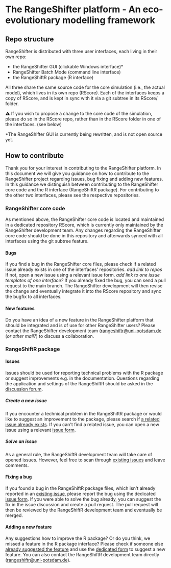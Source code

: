 # The RangeShifter platform - An eco-evolutionary modelling framework

## Repo structure
RangeShifter is distributed with three user interfaces, each living in their own repo:

- the RangeShifter GUI (clickable Windows interface)*
- RangeShifter Batch Mode (command line interface)
- the RangeShiftR package (R interface)

All three share the same source code for the core simulation (i.e., the actual model), which lives in its own repo (RScore). Each of the interfaces keeps a copy of RScore, and is kept in sync with it via a git subtree in its RScore/ folder.

⚠️ If you wish to propose a change to the core code of the simulation, please do so in the RScore repo, rather than in the RScore folder in one of the interfaces. (see below)

*The RangeShifter GUI is currently being rewritten, and is not open source yet.

## How to contribute 
Thank you for your interest in contributing to the RangeShifter platform. 
In this document we will give you guidance on how to contribute to the RangeShifter project regarding issues, bug fixing and adding new features. In this guidance we distinguish between contributing to the RangeShifter core code and the R interface (RangeShiftR package). For contributing to the other two interfaces, please see the respective repositories. 

### RangeShifter core code
As mentioned above, the RangeShifter core code is located and maintained in a dedicated repository RScore, which is currently only maintained by the RangeShifter development team. Any changes regarding the RangeShifter core code should be done in this repository and afterwards synced with all interfaces using the git subtree feature. 

#### Bugs
If you find a bug in the RangeShifter core files, please check if a related issue already exists in one of the interfaces' repositories. *add link to repos* If not, open a new issue using a relevant issue form. *add link to one issue templates of one interface?* 
If you already fixed the bug, you can send a pull request to the main branch. The RangeShifter development will then revise the change and eventually integrate it into the RScore repository and sync the bugfix to all interfaces.

#### New features
Do you have an idea of a new feature in the RangeShifter platform that should be integrated and is of use for other RangeShifter users? Please contact the RangeShifter development team (rangeshiftr@uni-potsdam.de (*or other mail?*) to discuss a collaboration.

### RangeShiftR package

#### Issues
Issues should be used for reporting technical problems with the R package or suggest improvements e.g. in the documentation. Questions regarding the application and settings of the RangeShiftR should be asked in the [discussion forum](https://github.com/RangeShifter/RangeshiftR-tutorials/discussions).

##### Create a new issue
If you encounter a technical problem in the RangeShiftR package or would like to suggest an improvement to the package, please search if [a related issue already exists](https://github.com/RangeShifter/RangeShiftR-package-dev/issues). If you can't find a related issue, you can open a new issue using a relevant [issue form](https://github.com/RangeShifter/RangeShiftR-package-dev/issues/new/choose).

##### Solve an issue
As a general rule, the RangeShiftR development team will take care of opened issues. However, feel free to scan through [existing issues](https://github.com/RangeShifter/RangeShiftR-package-dev/issues) and leave comments. 

#### Fixing a bug
If you found a bug in the RangeShiftR package files, which isn't already reported in an [existing issue](https://github.com/RangeShifter/RangeShiftR-package-dev/issues), please report the bug using the dedicated [issue form](https://github.com/RangeShifter/RangeShiftR-package-dev/issues/new/choose). If you were able to solve the bug already, you can suggest the fix in the issue discussion and create a pull request. The pull request will then be reviewed by the RangeShiftR development team and eventually be merged.

#### Adding a new feature
Any suggestions how to improve the R package? Or do you think, we missed a feature in the R package interface? Please check if someone else [already suggested the feature](https://github.com/RangeShifter/RangeShiftR-package-dev/issues) and use the [dedicated form](https://github.com/RangeShifter/RangeShiftR-package-dev/issues/new/choose) to suggest a new feature. You can also contact the RangeShiftR development team directly (rangeshiftr@uni-potsdam.de).

